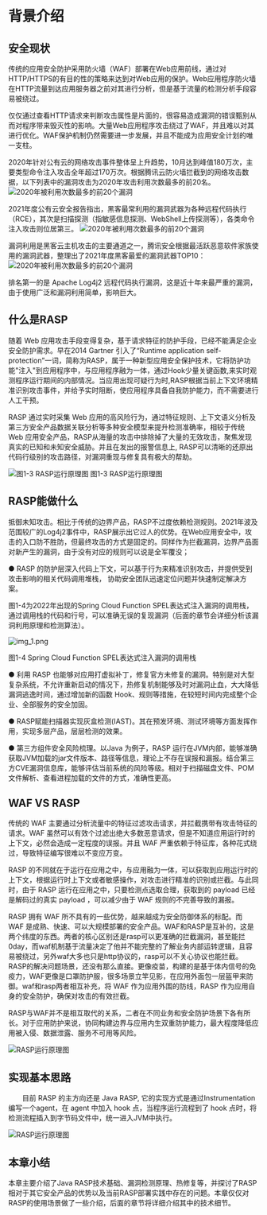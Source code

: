 # 背景介绍

##  安全现状
传统的应用安全防护采用防火墙（WAF）部署在Web应用前线，通过对HTTP/HTTPS的有目的性的策略来达到对Web应用的保护。Web应用程序防火墙在HTTP流量到达应用服务器之前对其进行分析，但是基于流量的检测分析手段容易被绕过。

仅仅通过查看HTTP请求来判断攻击属性是片面的，很容易造成漏洞的错误甄别从而对程序带来毁灭性的影响。大量Web应用程序攻击绕过了WAF，并且难以对其进行优化。WAF保护机制仍然需要进一步发展，并且不能成为应用安全计划的唯一支柱。

2020年针对公有云的网络攻击事件整体呈上升趋势，10月达到峰值180万次，主要类型命令注入攻击全年超过170万次。根据腾讯云防火墙拦截到的网络攻击数据，以下列表中的漏洞攻击为2020年攻击利用次数最多的前20名。
![2020年被利用次数最多的前20个漏洞](../.vuepress/public/images/guide/background/top20.png)


2021年度公有云安全报告指出，黑客最常利用的漏洞武器为各种远程代码执行（RCE），其次是扫描探测（指敏感信息探测、WebShell上传探测等），各类命令注入攻击则位居第三。
![2020年被利用次数最多的前20个漏洞](../.vuepress/public/images/guide/background/2021-attack-type-top6.png)


漏洞利用是黑客云主机攻击的主要通道之一，腾讯安全根据最活跃恶意软件家族使用的漏洞武器，整理出了2021年度黑客最爱的漏洞武器TOP10：
![2020年被利用次数最多的前20个漏洞](../.vuepress/public/images/guide/background/2021-attack-cve-top10.png)


排名第一的是 Apache Log4j2 远程代码执行漏洞，这是近十年来最严重的漏洞，由于使用广泛和漏洞利用简单，影响巨大。
## 什么是RASP

随着 Web 应用攻击手段变得复杂，基于请求特征的防护手段，已经不能满足企业安全防护需求。早在2014 Gartner 引入了“Runtime application self-protection”一词，简称为RASP，属于一种新型应用安全保护技术，它将防护功能"注入"到应用程序中，与应用程序融为一体，通过Hook少量关键函数,来实时观测程序运行期间的内部情况。当应用出现可疑行为时,RASP根据当前上下文环境精准识别攻击事件，并给予实时阻断，使应用程序具备自我防护能力，而不需要进行人工干预。

RASP 通过实时采集 Web 应用的高风险行为，通过特征规则、上下文语义分析及第三方安全产品数据关联分析等多种安全模型来提升检测准确率，相较于传统 Web 应用安全产品，RASP从海量的攻击中排除掉了大量的无效攻击，聚焦发现真实的已知和未知安全威胁。并且在发出的报警信息上, RASP可以清晰的还原出代码行级别的攻击路径，对漏洞重现与修复具有极大的帮助。

![图1-3 RASP运行原理图](../.vuepress/public/images/guide/background/rasp_runtime.png)
图1-3 RASP运行原理图

## RASP能做什么

抵御未知攻击。相比于传统的边界产品，RASP不过度依赖检测规则。2021年波及范围较广的Log4j2事件中，RASP展示出它过人的优势。在Web应用安全中，攻击的入口防不胜防，但最终攻击的方式是固定的。同样作为拦截漏洞，边界产品面对新产生的漏洞，由于没有对应的规则可以说是全军覆没；

● RASP 的防护层深入代码上下文，可以基于行为来精准识别攻击，并提供受到攻击影响的相关代码调用堆栈， 协助安全团队迅速定位问题并快速制定解决方案。

图1-4为2022年出现的Spring Cloud Function SPEL表达式注入漏洞的调用栈，通过调用栈的代码和行号，可以准确无误的复现漏洞（后面的章节会详细分析该漏洞利用原理和检测算法）。

![img_1.png](../.vuepress/public/images/guide/background/Spring-Cloud-Function-SPEL-stack.png)

图1-4 Spring Cloud Function SPEL表达式注入漏洞的调用栈

● 利用 RASP 也能够对应用打虚拟补丁，修复官方未修复的漏洞。特别是对大型复杂系统，不允许重新启动的情况下，热修复机制能够及时对漏洞止血，大大降低漏洞逃逸时间，通过增加新的函数 Hook、规则等措施，在较短时间内完成整个企业、全部服务的安全加固。

● RASP赋能扫描器实现灰盒检测(IAST)。其在预发环境、测试环境等方面发挥作用，实现多层产品，层层检测的效果。

● 第三方组件安全风险梳理。以Java 为例子，RASP 运行在JVM内部，能够准确获取JVM加载的jar文件版本、路径等信息，理论上不存在误报和漏报。结合第三方CVE漏洞信息库，能够评估当前系统的风险等级。相对于扫描磁盘文件、POM文件解析、查看进程加载的文件的方式，准确性更高。

## WAF VS RASP


传统的 WAF 主要通过分析流量中的特征过滤攻击请求，并拦截携带有攻击特征的请求。WAF
虽然可以有效个过滤出绝大多数恶意请求，但是不知道应用运行时的上下文，必然会造成一定程度的误报。并且 WAF 严重依赖于特征库，各种花式绕过，导致特征编写很难以不变应万变。

RASP 的不同就在于运行在应用之中，与应用融为一体，可以获取到应用运行时的上下文，根据运行时上下文或者敏感操作，对攻击进行精准的识别或拦截。与此同时，由于 RASP 运行在应用之中，只要检测点选取合理，获取到的 payload 已经是解码过的真实 payload ，可以减少由于 WAF
规则的不完善导致的漏报。

RASP 拥有 WAF 所不具有的一些优势，越来越成为安全防御体系的标配。而 WAF 是成熟、快速、可以大规模部署的安全产品。WAF和RASP是互补的，这是两个纬度的东西。两者的核心区别还是rasp可以更准确的拦截漏洞，甚至能拦0day，而waf机制基于流量决定了他并不能完整的了解业务内部运转逻辑，且容易被绕过，另外waf大多也只是http协议的，rasp可以不关心协议也能拦截。RASP的解决问题场景，还没有那么直接。更像疫苗，构建的是基于体内信号的免疫力，WAF更像是口罩防护服，很多场景立竿见影，在应用外面包一层盔甲来防御。waf和rasp两者相互补充，将 WAF 作为应用外围的防线，RASP 作为应用自身的安全防护，确保对攻击的有效拦截。

RASP与WAF并不是相互取代的关系，二者在不同业务和安全防护场景下各有所长。对于应用防护来说，协同构建边界与应用内生双重防护能力，最大程度降低应用被入侵、数据泄露、服务不可用等风险。

![RASP运行原理图](../.vuepress/public/images/guide/background/rasp_waf.png)

## 实现基本思路
&emsp;&emsp;目前 RASP 的主方向还是 Java RASP, 它的实现方式是通过Instrumentation编写一个agent，在 agent 中加入 hook 点，当程序运行流程到了 hook 点时，将检测流程插入到字节码文件中，统一进入JVM中执行。

![RASP运行原理图](../.vuepress/public/images/guide/background/rasp_activity.png)


## 本章小结

本章主要介绍了Java RASP技术基础、漏洞检测原理、热修复等，并探讨了RASP相对于其它安全产品的优势以及当前RASP部署实践中存在的问题。本章仅仅对RASP的使用场景做了一些介绍，后面的章节将详细介绍其中的技术细节。

